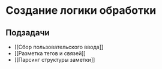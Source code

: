 # Создание логики обработки

## Подзадачи
- [[Сбор пользовательского ввода]]
- [[Разметка тегов и связей]]
- [[Парсинг структуры заметки]]